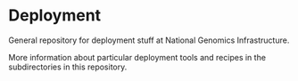 Deployment
==========

General repository for deployment stuff at National Genomics Infrastructure. 

More information about particular deployment tools and recipes in the subdirectories 
in this repository.